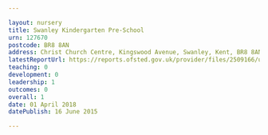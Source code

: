 ```yaml
---

layout: nursery
title: Swanley Kindergarten Pre-School
urn: 127670
postcode: BR8 8AN
address: Christ Church Centre, Kingswood Avenue, Swanley, Kent, BR8 8AN
latestReportUrl: https://reports.ofsted.gov.uk/provider/files/2509166/urn/127670.pdf
teaching: 0
development: 0
leadership: 1
outcomes: 0
overall: 1
date: 01 April 2018 
datePublish: 16 June 2015

---
```

